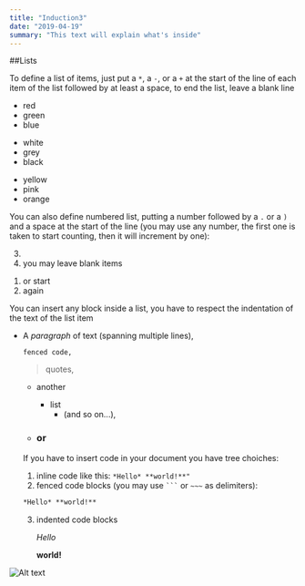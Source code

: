 ```yaml
---
title: "Induction3"
date: "2019-04-19"
summary: "This text will explain what's inside"
---
```

##Lists

To define a list of items, just put a `*`, a `-`, or a `+` at the start of the line of each item of the list followed by at least a space, to end the list, leave a blank line

* red
* green
* blue

- white
- grey
- black
+ yellow
+ pink
+ orange

You can also define numbered list, putting a number followed by a `.` or a `)` and a space at the start of the line (you may use any number, the first one is taken to start counting, then it will increment by one):
 
3.
2. you may leave blank items
1) or start
1) again

You can insert any block inside a list, you have to respect the indentation of the text of the list item

- A *paragraph* of text
  (spanning multiple lines),
  
  ```
  fenced code,
  ```
   
  > quotes,
   
  - another 
    * list
      + (and so on...),
      
  - ### or 
  
  If you have to insert code in your document you have tree choiches:
  
   1. inline code like this: `*Hello* **world!**"`
   2. fenced code blocks (you may use ` ``` ` or `~~~` 
     as delimiters): 
  ``` markdown
  *Hello* **world!**
  ```
   3. indented code blocks
  
  
      *Hello* 
      
      **world!**
  
![Alt text](/images/projects/Mihai/image.png?raw=true "Title")
